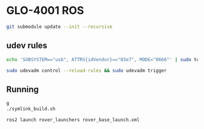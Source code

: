 # GLO-4001 ROS

```bash
git submodule update --init --recursive
```

## udev rules

```bash
echo 'SUBSYSTEM=="usb", ATTRS{idVendor}=="03e7", MODE="0666"' | sudo tee /etc/udev/rules.d/80-movidius.rules

sudo udevadm control --reload-rules && sudo udevadm trigger
```

## Running

```bash
g
./symlink_build.sh

ros2 launch rover_launchers rover_base_launch.xml
```

